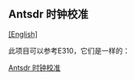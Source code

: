 ## Antsdr 时钟校准

[[English]](../../../../device_and_usage_manual/ANTSDR_E_Series_Module/ANTSDR_E200_Reference_Manual/Antsdr-Clock-calibration.html)

此项目可以参考E310，它们是一样的：

[Antsdr 时钟校准](../ANTSDR_E310_Reference_Manual/Antsdr-Clock-calibration_cn.md)